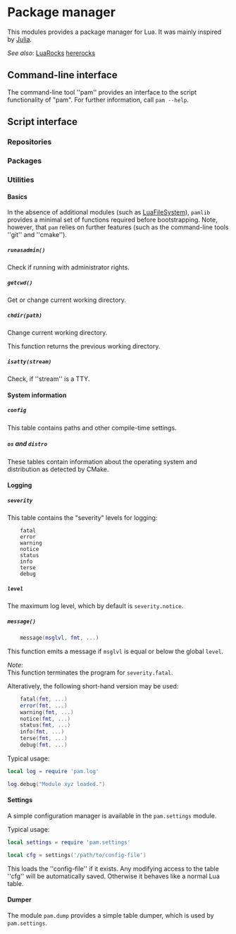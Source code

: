 # Package manager

This modules provides a package manager for Lua. It was mainly inspired by
[Julia](https://julialang.org). 

*See also*:
    [LuaRocks](https://luarocks.org/)
    [hererocks](https://github.com/luarocks/hererocks)

## Command-line interface

The command-line tool ''pam'' provides an interface to the script functionality
of "pam". For further information, call `pam --help`.

## Script interface

### Repositories

### Packages

### Utilities

#### Basics

In the absence of additional modules (such as [LuaFileSystem](https://github.com/lunarmodules/luafilesystem)), 
`pamlib` provides a minimal set of functions required before bootstrapping.
Note, however, that `pam` relies on further features (such as the command-line
tools ''git'' and ''cmake'').

##### `runasadmin()`

Check if running with administrator rights. 

##### `getcwd()`

Get or change current working directory.

##### `chdir(path)`

Change current working directory.

This function returns the previous working directory.

##### `isatty(stream)`

Check, if ''stream'' is a TTY.

#### System information

##### `config`

This table contains paths and other compile-time settings.

##### `os` and `distro`

These tables contain information about the operating system and distribution
as detected by CMake.

#### Logging

##### `severity`

This table contains the "severity" levels for logging:

```
    fatal
    error
    warning
    notice
    status
    info
    terse
    debug
```

##### `level`

The maximum log level, which by default is `severity.notice`.

##### `message()`

```lua
    message(msglvl, fmt, ...)
```

This function emits a message if `msglvl` is equal or below the global `level`.

*Note*:<br/>
This function terminates the program for `severity.fatal`.

Alteratively, the following short-hand version may be used:
```lua
    fatal(fmt, ...)
    error(fmt, ...)
    warning(fmt, ...)
    notice(fmt, ...)
    status(fmt, ...)
    info(fmt, ...)
    terse(fmt, ...)
    debug(fmt, ...)
```

Typical usage:
```lua
local log = require 'pam.log'

log.debug("Module xyz loaded.")
```

#### Settings

A simple configuration manager is available in the `pam.settings` module.

Typical usage:
```lua
local settings = require 'pam.settings'

local cfg = settings('/path/to/config-file')
```
This loads the ''config-file'' if it exists. Any modifying access to the
table ''cfg'' will be automatically saved. Otherwise it behaves like a
normal Lua table.

#### Dumper

The module `pam.dump` provides a simple table dumper, which is used by 
`pam.settings`.

